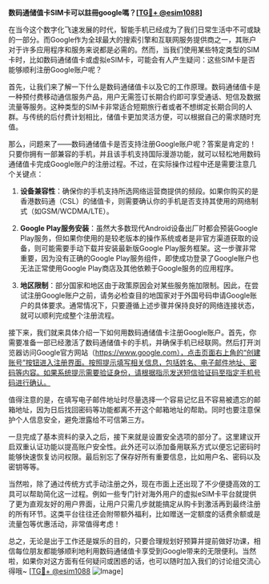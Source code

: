 **数码通储值卡SIM卡可以註冊google嗎？[[TG💪+ @esim1088](https://t.me/s/esim1088)]**

在当今这个数字化飞速发展的时代，智能手机已经成为了我们日常生活中不可或缺的一部分。而Google作为全球最大的搜索引擎和互联网服务提供商之一，其账户对于许多应用程序和服务来说都是必需的。然而，当我们使用某些特定类型的SIM卡时，比如数码通储值卡或虚拟eSIM卡，可能会有人产生疑问：这些SIM卡是否能够顺利注册Google账户呢？

首先，让我们来了解一下什么是数码通储值卡以及它的工作原理。数码通储值卡是一种预付费移动通信服务产品，用户无需签订长期合约即可享受通话、短信及数据流量等服务。这种类型的SIM卡非常适合短期旅行者或者不想绑定长期合同的人群。与传统的后付费计划相比，储值卡更加灵活方便，可以根据自己的需求随时充值。

那么，问题来了——数码通储值卡是否支持注册Google账户呢？答案是肯定的！只要你拥有一部兼容的手机，并且该手机支持国际漫游功能，就可以轻松地用数码通储值卡完成Google账户的注册过程。不过，在实际操作过程中还是需要注意几个关键点：

1. **设备兼容性**：确保你的手机支持所选网络运营商提供的频段。如果你购买的是香港数码通（CSL）的储值卡，则需要确认你的手机是否支持其使用的网络制式（如GSM/WCDMA/LTE）。
   
2. **Google Play服务安装**：虽然大多数现代Android设备出厂时都会预装Google Play服务，但如果你使用的是较老版本的操作系统或者是非官方渠道获取的设备，则可能需要手动下载并安装最新版Google Play服务框架。这一步骤非常重要，因为没有正确的Google Play服务组件，即使成功登录了Google账户也无法正常使用Google Play商店及其他依赖于Google服务的应用程序。

3. **地区限制**：部分国家和地区由于政策原因会对某些服务施加限制。因此，在尝试注册Google账户之前，请务必检查目的地国家对于外国号码申请Google账户的具体要求。通常情况下，只要遵循上述步骤并保持良好的网络连接状态，就可以顺利完成整个注册流程。

接下来，我们就来具体介绍一下如何用数码通储值卡注册Google账户。首先，你需要准备一部已经激活了数码通储值卡的手机，并确保手机已经联网。然后打开浏览器访问Google官方网站（https://www.google.com），点击页面右上角的“创建账号”按钮进入注册界面。按照提示填写相关信息，包括姓名、电子邮件地址、密码等内容。如果系统提示需要验证身份，请根据指示发送短信验证码至指定手机号码进行确认。

值得注意的是，在填写电子邮件地址时尽量选择一个容易记忆且不容易被遗忘的邮箱地址，因为日后找回密码等功能都离不开这个邮箱地址的帮助。同时也要注意保护个人信息安全，避免泄露给不可信第三方。

一旦完成了基本资料的录入之后，接下来就是设置安全选项的部分了。这里建议开启双重认证功能以提高账户安全性。此外还可以添加备用联系方式以便忘记密码时能够快速恢复访问权限。最后别忘了保存好所有重要信息，比如用户名、密码以及密钥等等。

当然啦，除了通过传统方式手动注册之外，现在市面上还出现了不少便捷高效的工具可以帮助简化这一过程。例如一些专门针对海外用户的虚拟eSIM卡平台就提供了更为直观友好的用户界面，让用户只需几步就能搞定从购卡到激活再到最终注册的所有环节。这类平台往往还会附带额外福利，比如赠送一定额度的话费余额或是流量包等优惠活动，非常值得考虑！

总之，无论是出于工作还是娱乐的目的，只要合理规划好预算并提前做好功课，相信每位朋友都能够顺利地利用数码通储值卡享受到Google带来的无限便利。当然啦，如果你对这方面有任何疑问或困惑的话，也可以随时加入我们的讨论组交流心得哦~ [[TG💪+ @esim1088](https://t.me/s/esim1088) ![Image](https://i.postimg.cc/4NQfJmqS/Snipaste-2025-05-13-00-14-12.png)]